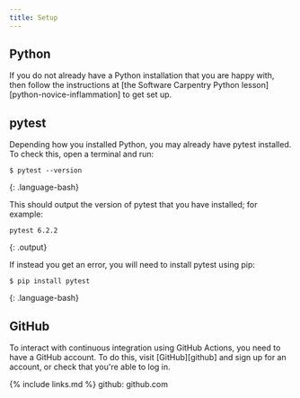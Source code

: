 ```yaml
---
title: Setup
---
```


## Python

If you do not already have a Python installation that you are happy with, then follow the instructions at [the Software Carpentry Python lesson][python-novice-inflammation] to get set up.


## pytest

Depending how you installed Python, you may already have pytest installed. To check this, open a terminal and run:

~~~
$ pytest --version
~~~
{: .language-bash}

This should output the version of pytest that you have installed; for example:

~~~
pytest 6.2.2
~~~
{: .output}

If instead you get an error, you will need to install pytest using pip:

~~~
$ pip install pytest
~~~
{: .language-bash}


## GitHub

To interact with continuous integration using GitHub Actions, you need to have a GitHub account. To do this, visit [GitHub][github] and sign up for an account, or check that you're able to log in.

{% include links.md %}
github: github.com
